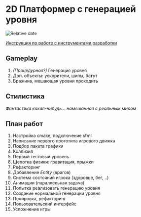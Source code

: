 # 2D Платформер с генерацией уровня
![Relative date](https://img.shields.io/date/1683601200?style=plastic&logo=aseprite&logoColor=f09d13)

[Инструкция по работе с инструментами разработки](manual.md)

## Gameplay
1. *(Процедурная?)* Генерация уровня
2. Доп. объекты: ускорители, шипы, ба**т**ут
3. Вражина, мешающая уровни проходить

## Стилистика
*Фантастика какая-нибудь... намешанная с реальным миром*

## План работ
1. Настройка cmake, подключение sfml
2. Написание первого прототипа игрового движка
3. Подбор пакета графики
4. Коллизия
5. Первый тестовый уровень
6. Щепотка физики: гравитация, прыжки
7. Рефакторинг
8. Добавление *Entity* (врагов)
9. Система состояний игрока (здоровье, бег, ..)
10. Анимации (параллельная задача)
11. Попытка реализовать генерацию уровня
12. Создание нормальной генерации уровня
13. Полировка, рефакторинг
14. Пользовательский интерфейс
15. Усложнение игры
